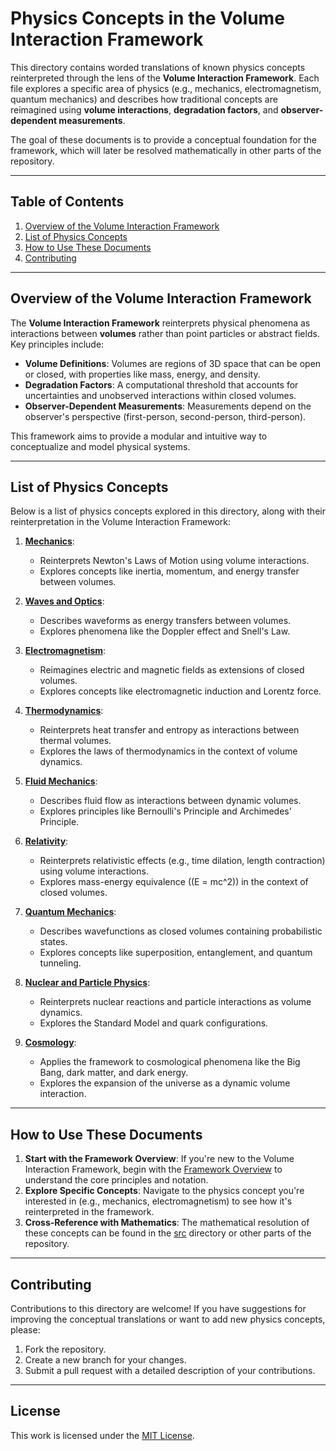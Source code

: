 # Physics Concepts in the Volume Interaction Framework

This directory contains worded translations of known physics concepts reinterpreted through the lens of the **Volume Interaction Framework**. Each file explores a specific area of physics (e.g., mechanics, electromagnetism, quantum mechanics) and describes how traditional concepts are reimagined using **volume interactions**, **degradation factors**, and **observer-dependent measurements**.

The goal of these documents is to provide a conceptual foundation for the framework, which will later be resolved mathematically in other parts of the repository.

---

## Table of Contents

1. [Overview of the Volume Interaction Framework](#overview-of-the-volume-interaction-framework)
2. [List of Physics Concepts](#list-of-physics-concepts)
3. [How to Use These Documents](#how-to-use-these-documents)
4. [Contributing](#contributing)

---

## Overview of the Volume Interaction Framework

The **Volume Interaction Framework** reinterprets physical phenomena as interactions between **volumes** rather than point particles or abstract fields. Key principles include:

- **Volume Definitions**: Volumes are regions of 3D space that can be open or closed, with properties like mass, energy, and density.
- **Degradation Factors**: A computational threshold that accounts for uncertainties and unobserved interactions within closed volumes.
- **Observer-Dependent Measurements**: Measurements depend on the observer's perspective (first-person, second-person, third-person).

This framework aims to provide a modular and intuitive way to conceptualize and model physical systems.

---

## List of Physics Concepts

Below is a list of physics concepts explored in this directory, along with their reinterpretation in the Volume Interaction Framework:

1. **[Mechanics](3-Mechanics.md)**:
   - Reinterprets Newton's Laws of Motion using volume interactions.
   - Explores concepts like inertia, momentum, and energy transfer between volumes.

2. **[Waves and Optics](4-Waves_and_Optics.md)**:
   - Describes waveforms as energy transfers between volumes.
   - Explores phenomena like the Doppler effect and Snell's Law.

3. **[Electromagnetism](5-Electromagnetism.md)**:
   - Reimagines electric and magnetic fields as extensions of closed volumes.
   - Explores concepts like electromagnetic induction and Lorentz force.

4. **[Thermodynamics](6-Thermodynamics.md)**:
   - Reinterprets heat transfer and entropy as interactions between thermal volumes.
   - Explores the laws of thermodynamics in the context of volume dynamics.

5. **[Fluid Mechanics](7-Fluid_Mechanics.md)**:
   - Describes fluid flow as interactions between dynamic volumes.
   - Explores principles like Bernoulli's Principle and Archimedes' Principle.

6. **[Relativity](8-Relativity.md)**:
   - Reinterprets relativistic effects (e.g., time dilation, length contraction) using volume interactions.
   - Explores mass-energy equivalence (\(E = mc^2\)) in the context of closed volumes.

7. **[Quantum Mechanics](9-Quantum_Mechanics.md)**:
   - Describes wavefunctions as closed volumes containing probabilistic states.
   - Explores concepts like superposition, entanglement, and quantum tunneling.

8. **[Nuclear and Particle Physics](10-Nuclear_and_Particle_Physics.md)**:
   - Reinterprets nuclear reactions and particle interactions as volume dynamics.
   - Explores the Standard Model and quark configurations.

9. **[Cosmology](11-Cosmology.md)**:
   - Applies the framework to cosmological phenomena like the Big Bang, dark matter, and dark energy.
   - Explores the expansion of the universe as a dynamic volume interaction.

---

## How to Use These Documents

1. **Start with the Framework Overview**: If you're new to the Volume Interaction Framework, begin with the [Framework Overview](../docs/Framework_Overview/1-Legend.md) to understand the core principles and notation.
2. **Explore Specific Concepts**: Navigate to the physics concept you're interested in (e.g., mechanics, electromagnetism) to see how it's reinterpreted in the framework.
3. **Cross-Reference with Mathematics**: The mathematical resolution of these concepts can be found in the [src](../src) directory or other parts of the repository.

---

## Contributing

Contributions to this directory are welcome! If you have suggestions for improving the conceptual translations or want to add new physics concepts, please:

1. Fork the repository.
2. Create a new branch for your changes.
3. Submit a pull request with a detailed description of your contributions.

---

## License

This work is licensed under the [MIT License](../LICENSE).